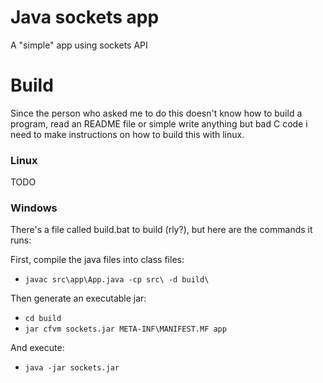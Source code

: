 # Java sockets app

A "simple" app using sockets API

# Build

Since the person who asked me to do this doesn't know how to build 
a program, read an README file or simple write anything but bad C code
i need to make instructions on how to build this with linux.

### Linux

TODO

### Windows

There's a file called build.bat to build (rly?), but here are the commands it runs:

First, compile the java files into class files: 
* `javac src\app\App.java -cp src\ -d build\`

Then generate an executable jar:
* `cd build`
* `jar cfvm sockets.jar META-INF\MANIFEST.MF app`

And execute:
* `java -jar sockets.jar`
